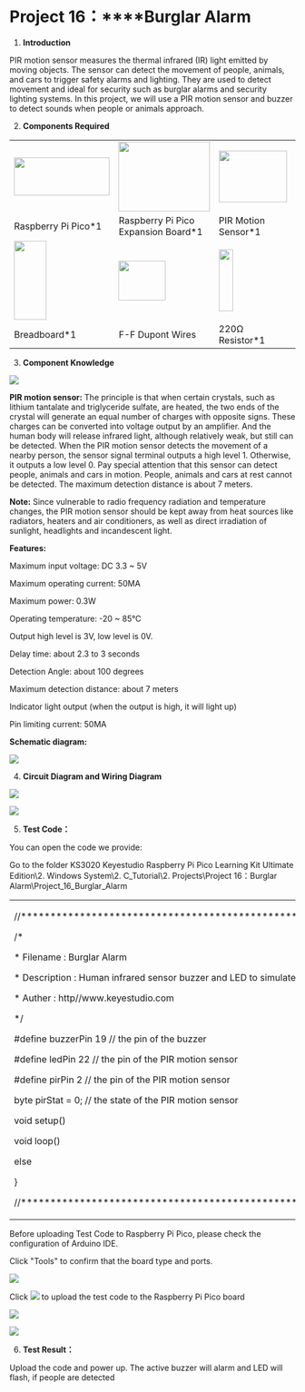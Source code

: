 # Project 16：****Burglar Alarm

1.  **Introduction**

PIR motion sensor measures the thermal infrared (IR) light emitted by
moving objects. The sensor can detect the movement of people, animals,
and cars to trigger safety alarms and lighting. They are used to detect
movement and ideal for security such as burglar alarms and security
lighting systems. In this project, we will use a PIR motion sensor and
buzzer to detect sounds when people or animals approach.

2.  **Components Required**

<table>
<tbody>
<tr class="odd">
<td><img src="https://raw.githubusercontent.com/keyestudio/KS3020-KS3020F-Keyestudio-Raspberry-Pi-Pico-Ultimate-Starter-Kit-Arduino/master/media/b1265f71184b5d144248ea3e847a18c9.jpeg" style="width:1.75486in;height:0.69861in" /></td>
<td><img src="https://raw.githubusercontent.com/keyestudio/KS3020-KS3020F-Keyestudio-Raspberry-Pi-Pico-Ultimate-Starter-Kit-Arduino/master/media/bbed91c0b45fcafc7e7163bfeabf68f9.png" style="width:1.67014in;height:1.28472in" /></td>
<td><img src="https://raw.githubusercontent.com/keyestudio/KS3020-KS3020F-Keyestudio-Raspberry-Pi-Pico-Ultimate-Starter-Kit-Arduino/master/media/99272d75b3f952a0c2dd770e2f6f5a7c.png" style="width:1.25347in;height:0.94097in" /></td>
<td><img src="https://raw.githubusercontent.com/keyestudio/KS3020-KS3020F-Keyestudio-Raspberry-Pi-Pico-Ultimate-Starter-Kit-Arduino/master/media/4b4f653a76a82a3b413855493cc58fba.png" style="width:1.0125in;height:0.86667in" /></td>
<td><img src="https://raw.githubusercontent.com/keyestudio/KS3020-KS3020F-Keyestudio-Raspberry-Pi-Pico-Ultimate-Starter-Kit-Arduino/master/media/ef77f5a64c382157fc2dea21ec373fef.png" style="width:0.29514in;height:1.25903in" /></td>
</tr>
<tr class="even">
<td>Raspberry Pi Pico*1</td>
<td>Raspberry Pi Pico Expansion Board*1</td>
<td>PIR Motion Sensor*1</td>
<td>Active Buzzer*1</td>
<td>Red LED*1</td>
</tr>
<tr class="odd">
<td><img src="https://raw.githubusercontent.com/keyestudio/KS3020-KS3020F-Keyestudio-Raspberry-Pi-Pico-Ultimate-Starter-Kit-Arduino/master/media/e380dd26e4825be9a768973802a55fe6.png" style="width:0.59028in;height:1.44583in" /></td>
<td><img src="https://raw.githubusercontent.com/keyestudio/KS3020-KS3020F-Keyestudio-Raspberry-Pi-Pico-Ultimate-Starter-Kit-Arduino/master/media/c80f7e0e045c10576b3120eea281502f.png" style="width:0.85486in;height:0.72917in" /></td>
<td><img src="https://raw.githubusercontent.com/keyestudio/KS3020-KS3020F-Keyestudio-Raspberry-Pi-Pico-Ultimate-Starter-Kit-Arduino/master/media/845d05a6108b1662b828610ba9dcb788.png" style="width:0.25833in;height:1.13681in" /></td>
<td><img src="https://raw.githubusercontent.com/keyestudio/KS3020-KS3020F-Keyestudio-Raspberry-Pi-Pico-Ultimate-Starter-Kit-Arduino/master/media/7dcbd02995be3c142b2f97df7f7c03ce.png" style="width:1.05903in;height:0.56667in" /></td>
<td><img src="https://raw.githubusercontent.com/keyestudio/KS3020-KS3020F-Keyestudio-Raspberry-Pi-Pico-Ultimate-Starter-Kit-Arduino/master/media/e9a8d050105397bb183512fb4ffdd2f6.png" style="width:0.77222in;height:0.77986in" /></td>
</tr>
<tr class="even">
<td>Breadboard*1</td>
<td>F-F Dupont Wires</td>
<td>220Ω Resistor*1</td>
<td>USB Cable*1</td>
<td>Jumper Wires</td>
</tr>
</tbody>
</table>

3.  **Component Knowledge**

![](/media/9eb70172b21091e0a523d65bd209b641.png)

**PIR motion sensor:** The principle is that when certain crystals, such
as lithium tantalate and triglyceride sulfate, are heated, the two ends
of the crystal will generate an equal number of charges with opposite
signs. These charges can be converted into voltage output by an
amplifier. And the human body will release infrared light, although
relatively weak, but still can be detected. When the PIR motion sensor
detects the movement of a nearby person, the sensor signal terminal
outputs a high level 1. Otherwise, it outputs a low level 0. Pay special
attention that this sensor can detect people, animals and cars in
motion. People, animals and cars at rest cannot be detected. The maximum
detection distance is about 7 meters.

**Note:** Since vulnerable to radio frequency radiation and temperature
changes, the PIR motion sensor should be kept away from heat sources
like radiators, heaters and air conditioners, as well as direct
irradiation of sunlight, headlights and incandescent light.

**Features:**

Maximum input voltage: DC 3.3 \~ 5V

Maximum operating current: 50MA

Maximum power: 0.3W

Operating temperature: -20 \~ 85℃

Output high level is 3V, low level is 0V.

Delay time: about 2.3 to 3 seconds

Detection Angle: about 100 degrees

Maximum detection distance: about 7 meters

Indicator light output (when the output is high, it will light up)

Pin limiting current: 50MA

**Schematic diagram:**

![](/media/9e1ec604aa6f9d4a3c1fe41d4bccd699.png)

4.  **Circuit Diagram and Wiring Diagram**

![](/media/8af6a40d69c138216548320abc46ed35.png)

![](/media/d028bb819eed7cf3a08af69a47ecfce6.png)

5.  **Test Code：**

You can open the code we provide:

Go to the folder KS3020 Keyestudio Raspberry Pi Pico Learning Kit
Ultimate Edition\\2. Windows System\\2. C\_Tutorial\\2.
Projects\\Project 16：Burglar Alarm\\Project\_16\_Burglar\_Alarm

<table>
<tbody>
<tr class="odd">
<td><p>//**********************************************************************</p>
<p>/*</p>
<p>* Filename : Burglar Alarm</p>
<p>* Description : Human infrared sensor buzzer and LED to simulate burglar alarm.</p>
<p>* Auther : http//www.keyestudio.com</p>
<p>*/</p>
<p>#define buzzerPin 19 // the pin of the buzzer</p>
<p>#define ledPin 22 // the pin of the PIR motion sensor</p>
<p>#define pirPin 2 // the pin of the PIR motion sensor</p>
<p>byte pirStat = 0; // the state of the PIR motion sensor</p>
<p>void setup() </p>
<p>void loop()</p>
<p></p>
<p>else </p>
<p>}</p>
<p>//*********************************************************************************</p></td>
</tr>
</tbody>
</table>

Before uploading Test Code to Raspberry Pi Pico, please check the
configuration of Arduino IDE.

Click "Tools" to confirm that the board type and ports.

![](/media/df24d1e339847546799830ed605aa075.png)

Click ![](/media/b0d41283bf5ae66d2d5ab45db15331ba.png) to upload the test code to the Raspberry
Pi Pico board

![](/media/6107ae4bec989b865b86ca9e85080ec3.png)

![](/media/7c6522fbc3829e0dcea07284a22fb1d2.png)

6.  **Test Result：**

Upload the code and power up. The active buzzer will alarm and LED will
flash, if people are detected
